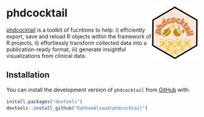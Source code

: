
<!-- README.md is generated from README.Rmd. Please edit that file -->

# phdcocktail <a href="https://dahhamalsoud.github.io/phdcocktail/"><img src="man/figures/logo.png" alt="phdcocktail website" align="right" height="138"/></a>

<!-- badges: start -->
<!-- badges: end -->

[phdcocktail](https://dahhamalsoud.github.io/phdcocktail) is a toolkit
of fucntions to help: i) efficiently export, save and reload R objects
within the framework of R projects, ii) effortlessly transform collected
data into a publication-ready format, iii) generate insightful
visualizations from clinical data.

## Installation

You can install the development version of `phdcocktail` from
[GitHub](https://github.com/) with:

``` r
install.packages("devtools")
devtools::install_github("DahhamAlsoud/phdcocktail")
```
